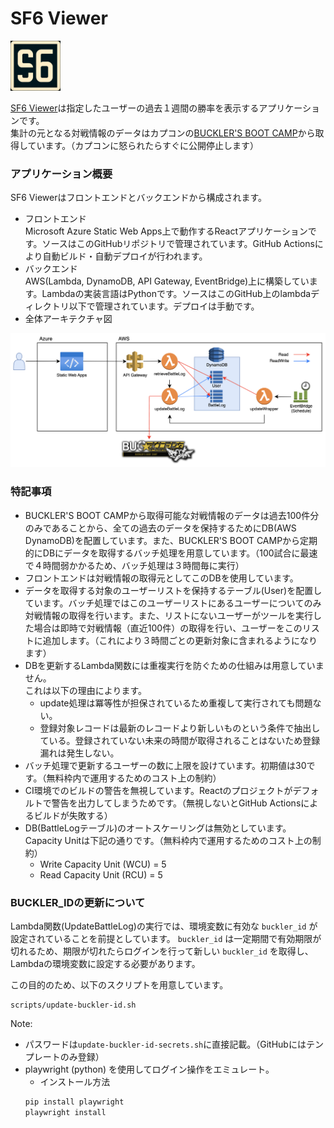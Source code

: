 # SF6 Viewer
<img src="doc/logo.png" width="80px">  

[SF6 Viewer](https://orange-bay-0720d2e00.4.azurestaticapps.net/)は指定したユーザーの過去１週間の勝率を表示するアプリケーションです。  
集計の元となる対戦情報のデータはカプコンの[BUCKLER'S BOOT CAMP](https://www.streetfighter.com/6/buckler/ja-jp)から取得しています。（カプコンに怒られたらすぐに公開停止します）

### アプリケーション概要
SF6 Viewerはフロントエンドとバックエンドから構成されます。
- フロントエンド  
Microsoft Azure Static Web Apps上で動作するReactアプリケーションです。ソースはこのGitHubリポジトリで管理されています。GitHub Actionsにより自動ビルド・自動デプロイが行われます。
- バックエンド  
AWS(Lambda, DynamoDB, API Gateway, EventBridge)上に構築しています。Lambdaの実装言語はPythonです。ソースはこのGitHub上のlambdaディレクトリ以下で管理されています。デプロイは手動です。  
- 全体アーキテクチャ図  
<img src="doc/pic/ArchitectureOverview.png" width="800px">

### 特記事項
- BUCKLER'S BOOT CAMPから取得可能な対戦情報のデータは過去100件分のみであることから、全ての過去のデータを保持するためにDB(AWS DynamoDB)を配置しています。また、BUCKLER'S BOOT CAMPから定期的にDBにデータを取得するバッチ処理を用意しています。（100試合に最速で４時間弱かかるため、バッチ処理は３時間毎に実行）
- フロントエンドは対戦情報の取得元としてこのDBを使用しています。
- データを取得する対象のユーザーリストを保持するテーブル(User)を配置しています。バッチ処理ではこのユーザーリストにあるユーザーについてのみ対戦情報の取得を行います。また、リストにないユーザーがツールを実行した場合は即時で対戦情報（直近100件）の取得を行い、ユーザーをこのリストに追加します。（これにより３時間ごとの更新対象に含まれるようになります）
- DBを更新するLambda関数には重複実行を防ぐための仕組みは用意していません。  
  これは以下の理由によります。
  - update処理は冪等性が担保されているため重複して実行されても問題ない。
  - 登録対象レコードは最新のレコードより新しいものという条件で抽出している。登録されていない未来の時間が取得されることはないため登録漏れは発生しない。
- バッチ処理で更新するユーザーの数に上限を設けています。初期値は30です。（無料枠内で運用するためのコスト上の制約）
- CI環境でのビルドの警告を無視しています。Reactのプロジェクトがデフォルトで警告を出力してしまうためです。（無視しないとGitHub Actionsによるビルドが失敗する）
- DB(BattleLogテーブル)のオートスケーリングは無効としています。Capacity Unitは下記の通りです。（無料枠内で運用するためのコスト上の制約）
  - Write Capacity Unit (WCU) = 5
  - Read Capacity Unit (RCU) = 5

### BUCKLER_IDの更新について
Lambda関数(UpdateBattleLog)の実行では、環境変数に有効な `buckler_id` が設定されていることを前提としています。  `buckler_id` は一定期間で有効期限が切れるため、期限が切れたらログインを行って新しい `buckler_id` を取得し、Lambdaの環境変数に設定する必要があります。


この目的のため、以下のスクリプトを用意しています。
```
scripts/update-buckler-id.sh
```
Note:  
- パスワードは`update-buckler-id-secrets.sh`に直接記載。（GitHubにはテンプレートのみ登録）
- playwright (python) を使用してログイン操作をエミュレート。
  - インストール方法      
  ```bash
  pip install playwright
  playwright install
  ```
